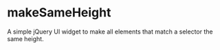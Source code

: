 makeSameHeight
==============

A simple jQuery UI widget to make all elements that match a selector the same height.
